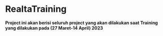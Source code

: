 # RealtaTraining

<b> Project ini akan berisi seluruh project yang akan dilakukan saat Training yang dilakukan pada (27 Maret-14 April) 2023 </b>
